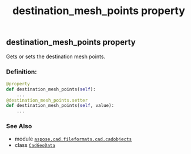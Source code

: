 ﻿---
title: destination_mesh_points property
second_title: Aspose.CAD for Python via .NET API References
description: 
type: docs
weight: 150
url: /python-net/aspose.cad.fileformats.cad.cadobjects/cadgeodata/destination_mesh_points/
is_root: false
---

## destination_mesh_points property


Gets or sets the destination mesh points.
### Definition:
```python
@property
def destination_mesh_points(self):
    ...
@destination_mesh_points.setter
def destination_mesh_points(self, value):
    ...
```

### See Also
* module [`aspose.cad.fileformats.cad.cadobjects`](../../)
* class [`CadGeoData`](/cad/python-net/aspose.cad.fileformats.cad.cadobjects/cadgeodata)
